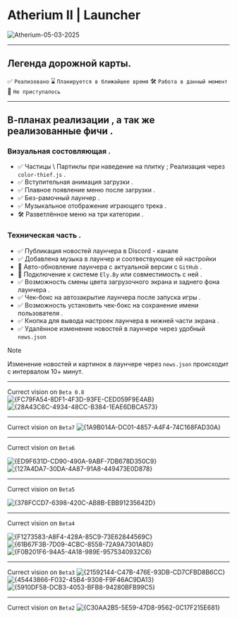 # Atherium II | Launcher
![Atherium-05-03-2025](https://github.com/user-attachments/assets/a9a268ee-2e4e-4275-8036-35f2e48fa906)

__________________

## Легенда дорожной карты.
✅ ` Реализовано `
⌛ ` Планируется в ближайшее время `
🛠️ ` Работа в данный момент `
🛑 ` Не приступалось `

_____________

## В-планах реализации , а так же реализованные фичи .
### Визуальная состовляющая .
- ✅ Частицы \ Партиклы при наведение на плитку ; Реализация через ` color-thief.js ` .
- ✅ Вступительная анимация загрузки .
- ✅ Плавное появление меню после загрузки .
- ✅ Без-рамочный лаунчер .
- ✅ Музыкальное отображение играющего трека .
- 🛠️ Разветлённое меню на три категории .

### Техническая часть .
- ✅ Публикация новостей лаунчера в Discord - канале
- ✅ Добавлена музыка в лаунчер и соотвествующие ей настройки
- 🛑 Авто-обновление лаунчера с актуальной версии с ` GitHub ` .
- 🛑 Подключение к системе ` Ely.By ` или совместимость с ней .
- ✅ Возможность смены цвета загрузочного экрана и заднего фона лаунчера .
- ✅ Чек-бокс на автозакрытие лаунчера после запуска игры .
- ✅ Возможность установить чек-бокс на сохранение имени пользователя .
- ✅ Кнопка для вывода настроек лаунчера в нижней части экрана .
- ✅ Удалённое изменение новостей в лаунчере через удобный ` news.json `
> [!NOTE]
> Изменение новостей и картинок в лаунчере через `news.json` происходит с интервалом 10+ минут.
______________
Currect vision on `Beta 0.8`
![{FC79FA54-8DF1-4F3D-93FE-CED059F9E4AB}](https://github.com/user-attachments/assets/e03ea189-5a78-403a-8d41-99eb516a4711)
![{28A43C6C-4934-48CC-B384-1EAE6DBCA573}](https://github.com/user-attachments/assets/a99f941e-8236-4f09-9720-3b8967f91c6a)

_______________
Currect vision on `Beta7`
![{1A9B014A-DC01-4857-A4F4-74C168FAD30A}](https://github.com/user-attachments/assets/ffd6ea40-e624-4da7-8456-07553255ceea)


______________
Currect vision on `Beta6`

![{ED9F631D-CD90-490A-9ABF-7DB678D350C9}](https://github.com/user-attachments/assets/b0423e7f-de8e-4d52-b191-aaeac977b3f4)
![{127A4DA7-30DA-4A87-91A8-449473E0D878}](https://github.com/user-attachments/assets/e924d550-94aa-46e4-b929-d5006cd3b058)



__________
Currect vision on `Beta5`

![{378FCCD7-6398-420C-AB8B-EBB91235642D}](https://github.com/user-attachments/assets/ac0513d7-61ef-4c57-9441-97a29c069674)


__________
Currect vision on `Beta4`

![{F1273583-A8F4-428A-85C9-73E62844569C}](https://github.com/user-attachments/assets/98e2d625-cb6c-49b6-baf5-943ef3e8e74d)
![{61B67F3B-7D09-4CBC-8558-72A9A7301A8D}](https://github.com/user-attachments/assets/0736126b-8192-4e15-a4ee-297afd3b2b53)
![{F0B201F6-94A5-4A18-989E-9575340932C6}](https://github.com/user-attachments/assets/f32a0a82-5e25-4d32-a659-a0fa31282e51)


_________

Currect vision on `Beta3`
![{21592144-C47B-476E-93DB-CD7CFBD8B6CC}](https://github.com/user-attachments/assets/8f1b8052-fd47-4a49-8aa4-f3169d5f383f)
![{45443866-F032-45B4-9308-F9F46AC9DA13}](https://github.com/user-attachments/assets/fbc2e657-ac95-4362-86cf-5402fd0828c7)
![{5910DF58-DCB3-4053-BFB8-94280BFB99C5}](https://github.com/user-attachments/assets/16010a89-5e1a-48b3-a1c1-5d71ad2f3ed6)


______

Currect vision on `Beta2`
![{C30AA2B5-5E59-47D8-9562-0C17F215E681}](https://github.com/user-attachments/assets/d20c0c08-7e98-4a3f-a56f-469f5b6a008d)


